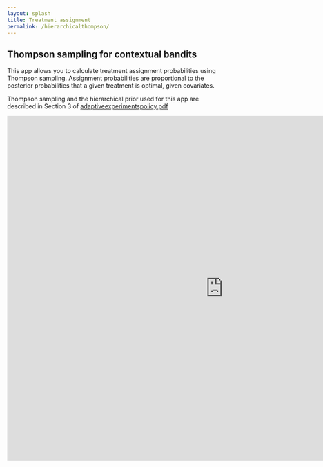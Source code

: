 ```yaml
---
layout: splash
title: Treatment assignment
permalink: /hierarchicalthompson/
---
```


## Thompson sampling for contextual bandits

This app allows you to calculate treatment assignment probabilities using Thompson sampling.
Assignment probabilities are proportional to the posterior probabilities that a given treatment is optimal, given covariates.

Thompson sampling and the hierarchical prior used for this app are described in Section 3 of [adaptiveexperimentspolicy.pdf](https://maxkasy.github.io/home/files/papers/adaptiveexperimentspolicy.pdf)

<iframe src="https://maxkasy.shinyapps.io/ThompsonHierarchicalApp/" style="border:none;width:1000px;height:800px;"></iframe>





